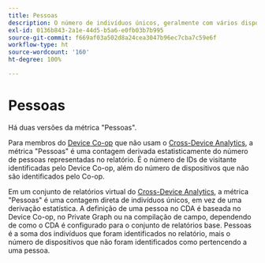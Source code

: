```yaml
---
title: Pessoas
description: O número de indivíduos únicos, geralmente com vários dispositivos.
exl-id: 0136b843-2a1e-44d5-b5a6-e0fb03b7b995
source-git-commit: f669af03a502d8a24cea3047b96ec7cba7c59e6f
workflow-type: ht
source-wordcount: '160'
ht-degree: 100%

---
```


# Pessoas

Há duas versões da métrica &quot;Pessoas&quot;.

Para membros do [Device Co-op](https://experienceleague.adobe.com/docs/device-co-op/using/data/people.html?lang=pt-BR) que não usam o [Cross-Device Analytics](../cda/overview.md), a métrica &quot;Pessoas&quot; é uma contagem derivada estatisticamente do número de pessoas representadas no relatório. É o número de IDs de visitante identificadas pelo Device Co-op, além do número de dispositivos que não são identificados pelo Co-op.

Em um conjunto de relatórios virtual do [Cross-Device Analytics](../cda/overview.md), a métrica &quot;Pessoas&quot; é uma contagem direta de indivíduos únicos, em vez de uma derivação estatística. A definição de uma pessoa no CDA é baseada no Device Co-op, no Private Graph ou na compilação de campo, dependendo de como o CDA é configurado para o conjunto de relatórios base. Pessoas é a soma dos indivíduos que foram identificados no relatório, mais o número de dispositivos que não foram identificados como pertencendo a uma pessoa.
